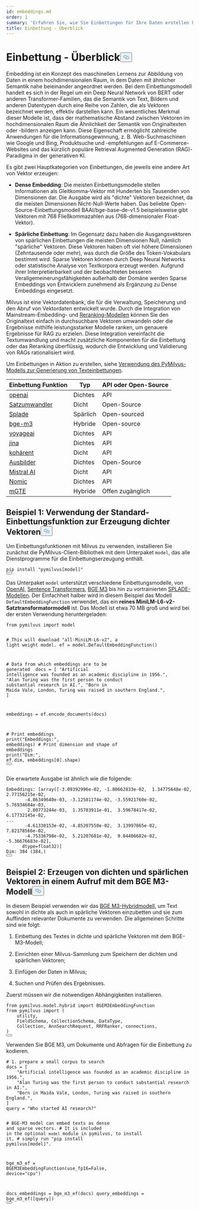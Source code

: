 ```yaml
---
id: embeddings.md
order: 1
summary: 'Erfahren Sie, wie Sie Einbettungen für Ihre Daten erstellen können.'
title: Einbettung - Überblick
---
```

<h1 id="Embedding-Overview" class="common-anchor-header">Einbettung - Überblick<button data-href="#Embedding-Overview" class="anchor-icon" translate="no">
      <svg translate="no"
        aria-hidden="true"
        focusable="false"
        height="20"
        version="1.1"
        viewBox="0 0 16 16"
        width="16"
      >
        <path
          fill="#0092E4"
          fill-rule="evenodd"
          d="M4 9h1v1H4c-1.5 0-3-1.69-3-3.5S2.55 3 4 3h4c1.45 0 3 1.69 3 3.5 0 1.41-.91 2.72-2 3.25V8.59c.58-.45 1-1.27 1-2.09C10 5.22 8.98 4 8 4H4c-.98 0-2 1.22-2 2.5S3 9 4 9zm9-3h-1v1h1c1 0 2 1.22 2 2.5S13.98 12 13 12H9c-.98 0-2-1.22-2-2.5 0-.83.42-1.64 1-2.09V6.25c-1.09.53-2 1.84-2 3.25C6 11.31 7.55 13 9 13h4c1.45 0 3-1.69 3-3.5S14.5 6 13 6z"
        ></path>
      </svg>
    </button></h1><p>Embedding ist ein Konzept des maschinellen Lernens zur Abbildung von Daten in einem hochdimensionalen Raum, in dem Daten mit ähnlicher Semantik nahe beieinander angeordnet werden. Bei dem Einbettungsmodell handelt es sich in der Regel um ein Deep Neural Network von BERT oder anderen Transformer-Familien, das die Semantik von Text, Bildern und anderen Datentypen durch eine Reihe von Zahlen, die als Vektoren bezeichnet werden, effektiv darstellen kann. Ein wesentliches Merkmal dieser Modelle ist, dass der mathematische Abstand zwischen Vektoren im hochdimensionalen Raum die Ähnlichkeit der Semantik von Originaltexten oder -bildern anzeigen kann. Diese Eigenschaft ermöglicht zahlreiche Anwendungen für die Informationsgewinnung, z. B. Web-Suchmaschinen wie Google und Bing, Produktsuche und -empfehlungen auf E-Commerce-Websites und das kürzlich populäre Retrieval Augmented Generation (RAG)-Paradigma in der generativen KI.</p>
<p>Es gibt zwei Hauptkategorien von Einbettungen, die jeweils eine andere Art von Vektor erzeugen:</p>
<ul>
<li><p><strong>Dense Embedding</strong>: Die meisten Einbettungsmodelle stellen Informationen als Gleitkomma-Vektor mit Hunderten bis Tausenden von Dimensionen dar. Die Ausgabe wird als "dichte" Vektoren bezeichnet, da die meisten Dimensionen Nicht-Null-Werte haben. Das beliebte Open-Source-Einbettungsmodell BAAI/bge-base-de-v1.5 beispielsweise gibt Vektoren mit 768 Fließkommazahlen aus (768-dimensionaler Float-Vektor).</p></li>
<li><p><strong>Spärliche Einbettung</strong>: Im Gegensatz dazu haben die Ausgangsvektoren von spärlichen Einbettungen die meisten Dimensionen Null, nämlich "spärliche" Vektoren. Diese Vektoren haben oft viel höhere Dimensionen (Zehntausende oder mehr), was durch die Größe des Token-Vokabulars bestimmt wird. Sparse Vektoren können durch Deep Neural Networks oder statistische Analyse von Textkorpora erzeugt werden. Aufgrund ihrer Interpretierbarkeit und der beobachteten besseren Verallgemeinerungsfähigkeiten außerhalb der Domäne werden Sparse Embeddings von Entwicklern zunehmend als Ergänzung zu Dense Embeddings eingesetzt.</p></li>
</ul>
<p>Milvus ist eine Vektordatenbank, die für die Verwaltung, Speicherung und den Abruf von Vektordaten entwickelt wurde. Durch die Integration von Mainstream-Embedding- und <a href="https://milvus.io/docs/rerankers-overview.md">Reranking-Modellen</a> können Sie den Originaltext einfach in durchsuchbare Vektoren umwandeln oder die Ergebnisse mithilfe leistungsstarker Modelle ranken, um genauere Ergebnisse für RAG zu erzielen. Diese Integration vereinfacht die Textumwandlung und macht zusätzliche Komponenten für die Einbettung oder das Reranking überflüssig, wodurch die Entwicklung und Validierung von RAGs rationalisiert wird.</p>
<p>Um Einbettungen in Aktion zu erstellen, siehe <a href="https://github.com/milvus-io/bootcamp/blob/master/bootcamp/model/embedding_functions.ipynb">Verwendung des PyMilvus-Modells zur Generierung von Texteinbettungen</a>.</p>
<table>
<thead>
<tr><th>Einbettung Funktion</th><th>Typ</th><th>API oder Open-Source</th></tr>
</thead>
<tbody>
<tr><td><a href="https://milvus.io/api-reference/pymilvus/v2.4.x/EmbeddingModels/OpenAIEmbeddingFunction/OpenAIEmbeddingFunction.md">openai</a></td><td>Dichtes</td><td>API</td></tr>
<tr><td><a href="https://milvus.io/api-reference/pymilvus/v2.4.x/EmbeddingModels/SentenceTransformerEmbeddingFunction/SentenceTransformerEmbeddingFunction.md">Satzumwandler</a></td><td>Dicht</td><td>Open-Source</td></tr>
<tr><td><a href="https://milvus.io/api-reference/pymilvus/v2.4.x/EmbeddingModels/SpladeEmbeddingFunction/SpladeEmbeddingFunction.md">Splade</a></td><td>Spärlich</td><td>Open-sourced</td></tr>
<tr><td><a href="https://milvus.io/api-reference/pymilvus/v2.4.x/EmbeddingModels/BGEM3EmbeddingFunction/BGEM3EmbeddingFunction.md">bge-m3</a></td><td>Hybride</td><td>Open-source</td></tr>
<tr><td><a href="https://milvus.io/api-reference/pymilvus/v2.4.x/EmbeddingModels/VoyageEmbeddingFunction/VoyageEmbeddingFunction.md">voyageai</a></td><td>Dichtes</td><td>API</td></tr>
<tr><td><a href="https://milvus.io/api-reference/pymilvus/v2.4.x/EmbeddingModels/JinaEmbeddingFunction/JinaEmbeddingFunction.md">jina</a></td><td>Dichtes</td><td>API</td></tr>
<tr><td><a href="https://milvus.io/api-reference/pymilvus/v2.4.x/EmbeddingModels/CohereEmbeddingFunction/CohereEmbeddingFunction.md">kohärent</a></td><td>Dicht</td><td>API</td></tr>
<tr><td><a href="https://milvus.io/api-reference/pymilvus/v2.4.x/EmbeddingModels/InstructorEmbeddingFunction/InstructorEmbeddingFunction.md">Ausbilder</a></td><td>Dichtes</td><td>Open-Source</td></tr>
<tr><td><a href="https://milvus.io/api-reference/pymilvus/v2.4.x/EmbeddingModels/MistralAIEmbeddingFunction/MistralAIEmbeddingFunction.md">Mistral AI</a></td><td>Dicht</td><td>API</td></tr>
<tr><td><a href="https://milvus.io/api-reference/pymilvus/v2.4.x/EmbeddingModels/NomicEmbeddingFunction/NomicEmbeddingFunction.md">Nomic</a></td><td>Dichtes</td><td>API</td></tr>
<tr><td><a href="https://milvus.io/api-reference/pymilvus/v2.4.x/EmbeddingModels/MGTEEmbeddingFunction/MGTEEmbeddingFunction.md">mGTE</a></td><td>Hybride</td><td>Offen zugänglich</td></tr>
</tbody>
</table>
<h2 id="Example-1-Use-default-embedding-function-to-generate-dense-vectors" class="common-anchor-header">Beispiel 1: Verwendung der Standard-Einbettungsfunktion zur Erzeugung dichter Vektoren<button data-href="#Example-1-Use-default-embedding-function-to-generate-dense-vectors" class="anchor-icon" translate="no">
      <svg translate="no"
        aria-hidden="true"
        focusable="false"
        height="20"
        version="1.1"
        viewBox="0 0 16 16"
        width="16"
      >
        <path
          fill="#0092E4"
          fill-rule="evenodd"
          d="M4 9h1v1H4c-1.5 0-3-1.69-3-3.5S2.55 3 4 3h4c1.45 0 3 1.69 3 3.5 0 1.41-.91 2.72-2 3.25V8.59c.58-.45 1-1.27 1-2.09C10 5.22 8.98 4 8 4H4c-.98 0-2 1.22-2 2.5S3 9 4 9zm9-3h-1v1h1c1 0 2 1.22 2 2.5S13.98 12 13 12H9c-.98 0-2-1.22-2-2.5 0-.83.42-1.64 1-2.09V6.25c-1.09.53-2 1.84-2 3.25C6 11.31 7.55 13 9 13h4c1.45 0 3-1.69 3-3.5S14.5 6 13 6z"
        ></path>
      </svg>
    </button></h2><p>Um Einbettungsfunktionen mit Milvus zu verwenden, installieren Sie zunächst die PyMilvus-Client-Bibliothek mit dem Unterpaket <code translate="no">model</code>, das alle Dienstprogramme für die Einbettungserzeugung enthält.</p>
<pre><code translate="no" class="language-python">pip install <span class="hljs-string">&quot;pymilvus[model]&quot;</span>
<button class="copy-code-btn"></button></code></pre>
<p>Das Unterpaket <code translate="no">model</code> unterstützt verschiedene Einbettungsmodelle, von <a href="https://milvus.io/docs/embed-with-openai.md">OpenAI</a>, <a href="https://milvus.io/docs/embed-with-sentence-transform.md">Sentence Transformers</a>, <a href="https://milvus.io/docs/embed-with-bgm-m3.md">BGE M3</a> bis hin zu vortrainierten <a href="https://milvus.io/docs/embed-with-splade.md">SPLADE-Modellen</a>. Der Einfachheit halber wird in diesem Beispiel das Modell <code translate="no">DefaultEmbeddingFunction</code> verwendet, das ein <strong>reines MiniLM-L6-v2-Satztransformatormodell</strong> ist. Das Modell ist etwa 70 MB groß und wird bei der ersten Verwendung heruntergeladen:</p>
<pre><code translate="no" class="language-python"><span class="hljs-keyword">from</span> pymilvus <span class="hljs-keyword">import</span> model

<span class="hljs-comment"># This will download &quot;all-MiniLM-L6-v2&quot;, a light weight model.</span>
ef = model.DefaultEmbeddingFunction()

<span class="hljs-comment"># Data from which embeddings are to be generated </span>
docs = [
    <span class="hljs-string">&quot;Artificial intelligence was founded as an academic discipline in 1956.&quot;</span>,
    <span class="hljs-string">&quot;Alan Turing was the first person to conduct substantial research in AI.&quot;</span>,
    <span class="hljs-string">&quot;Born in Maida Vale, London, Turing was raised in southern England.&quot;</span>,
]

embeddings = ef.encode_documents(docs)

<span class="hljs-comment"># Print embeddings</span>
<span class="hljs-built_in">print</span>(<span class="hljs-string">&quot;Embeddings:&quot;</span>, embeddings)
<span class="hljs-comment"># Print dimension and shape of embeddings</span>
<span class="hljs-built_in">print</span>(<span class="hljs-string">&quot;Dim:&quot;</span>, ef.dim, embeddings[<span class="hljs-number">0</span>].shape)
<button class="copy-code-btn"></button></code></pre>
<p>Die erwartete Ausgabe ist ähnlich wie die folgende:</p>
<pre><code translate="no" class="language-python">Embeddings: [array([<span class="hljs-number">-3.09392996e-02</span>, <span class="hljs-number">-1.80662833e-02</span>,  <span class="hljs-number">1.34775648e-02</span>,  <span class="hljs-number">2.77156215e-02</span>,
       <span class="hljs-number">-4.86349640e-03</span>, <span class="hljs-number">-3.12581174e-02</span>, <span class="hljs-number">-3.55921760e-02</span>,  <span class="hljs-number">5.76934684e-03</span>,
        <span class="hljs-number">2.80773244e-03</span>,  <span class="hljs-number">1.35783911e-01</span>,  <span class="hljs-number">3.59678417e-02</span>,  <span class="hljs-number">6.17732145e-02</span>,
...
       <span class="hljs-number">-4.61330153e-02</span>, <span class="hljs-number">-4.85207550e-02</span>,  <span class="hljs-number">3.13997865e-02</span>,  <span class="hljs-number">7.82178566e-02</span>,
       <span class="hljs-number">-4.75336798e-02</span>,  <span class="hljs-number">5.21207601e-02</span>,  <span class="hljs-number">9.04406682e-02</span>, <span class="hljs-number">-5.36676683e-02</span>],
      dtype=<span class="hljs-type">float32</span>)]
Dim: <span class="hljs-number">384</span> (<span class="hljs-number">384</span>,)
<button class="copy-code-btn"></button></code></pre>
<h2 id="Example-2-Generate-dense-and-sparse-vectors-in-one-call-with-BGE-M3-model" class="common-anchor-header">Beispiel 2: Erzeugen von dichten und spärlichen Vektoren in einem Aufruf mit dem BGE M3-Modell<button data-href="#Example-2-Generate-dense-and-sparse-vectors-in-one-call-with-BGE-M3-model" class="anchor-icon" translate="no">
      <svg translate="no"
        aria-hidden="true"
        focusable="false"
        height="20"
        version="1.1"
        viewBox="0 0 16 16"
        width="16"
      >
        <path
          fill="#0092E4"
          fill-rule="evenodd"
          d="M4 9h1v1H4c-1.5 0-3-1.69-3-3.5S2.55 3 4 3h4c1.45 0 3 1.69 3 3.5 0 1.41-.91 2.72-2 3.25V8.59c.58-.45 1-1.27 1-2.09C10 5.22 8.98 4 8 4H4c-.98 0-2 1.22-2 2.5S3 9 4 9zm9-3h-1v1h1c1 0 2 1.22 2 2.5S13.98 12 13 12H9c-.98 0-2-1.22-2-2.5 0-.83.42-1.64 1-2.09V6.25c-1.09.53-2 1.84-2 3.25C6 11.31 7.55 13 9 13h4c1.45 0 3-1.69 3-3.5S14.5 6 13 6z"
        ></path>
      </svg>
    </button></h2><p>In diesem Beispiel verwenden wir das <a href="https://milvus.io/docs/embed-with-bgm-m3.md">BGE M3-Hybridmodell</a>, um Text sowohl in dichte als auch in spärliche Vektoren einzubetten und sie zum Auffinden relevanter Dokumente zu verwenden. Die allgemeinen Schritte sind wie folgt:</p>
<ol>
<li><p>Einbettung des Textes in dichte und spärliche Vektoren mit dem BGE-M3-Modell;</p></li>
<li><p>Einrichten einer Milvus-Sammlung zum Speichern der dichten und spärlichen Vektoren;</p></li>
<li><p>Einfügen der Daten in Milvus;</p></li>
<li><p>Suchen und Prüfen des Ergebnisses.</p></li>
</ol>
<p>Zuerst müssen wir die notwendigen Abhängigkeiten installieren.</p>
<pre><code translate="no" class="language-python"><span class="hljs-keyword">from</span> pymilvus.<span class="hljs-property">model</span>.<span class="hljs-property">hybrid</span> <span class="hljs-keyword">import</span> <span class="hljs-title class_">BGEM3EmbeddingFunction</span>
<span class="hljs-keyword">from</span> pymilvus <span class="hljs-keyword">import</span> (
    utility,
    <span class="hljs-title class_">FieldSchema</span>, <span class="hljs-title class_">CollectionSchema</span>, <span class="hljs-title class_">DataType</span>,
    <span class="hljs-title class_">Collection</span>, <span class="hljs-title class_">AnnSearchRequest</span>, <span class="hljs-title class_">RRFRanker</span>, connections,
)
<button class="copy-code-btn"></button></code></pre>
<p>Verwenden Sie BGE M3, um Dokumente und Abfragen für die Einbettung zu kodieren.</p>
<pre><code translate="no" class="language-python"><span class="hljs-comment"># 1. prepare a small corpus to search</span>
docs = [
    <span class="hljs-string">&quot;Artificial intelligence was founded as an academic discipline in 1956.&quot;</span>,
    <span class="hljs-string">&quot;Alan Turing was the first person to conduct substantial research in AI.&quot;</span>,
    <span class="hljs-string">&quot;Born in Maida Vale, London, Turing was raised in southern England.&quot;</span>,
]
query = <span class="hljs-string">&quot;Who started AI research?&quot;</span>

<span class="hljs-comment"># BGE-M3 model can embed texts as dense and sparse vectors.</span>
<span class="hljs-comment"># It is included in the optional `model` module in pymilvus, to install it,</span>
<span class="hljs-comment"># simply run &quot;pip install pymilvus[model]&quot;.</span>

bge_m3_ef = BGEM3EmbeddingFunction(use_fp16=<span class="hljs-literal">False</span>, device=<span class="hljs-string">&quot;cpu&quot;</span>)

docs_embeddings = bge_m3_ef(docs)
query_embeddings = bge_m3_ef([query])
<button class="copy-code-btn"></button></code></pre>
